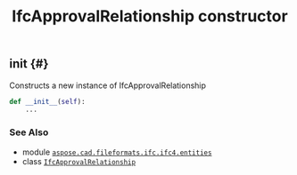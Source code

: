 ﻿---
title: IfcApprovalRelationship constructor
second_title: Aspose.CAD for Python via .NET API References
description: 
type: docs
weight: 10
url: /python-net/aspose.cad.fileformats.ifc.ifc4.entities/ifcapprovalrelationship/__init__/
is_root: false
---

## __init__ {#}

Constructs a new instance of IfcApprovalRelationship



```python
def __init__(self):
    ...
```





### See Also
* module [`aspose.cad.fileformats.ifc.ifc4.entities`](../../)
* class [`IfcApprovalRelationship`](/cad/python-net/aspose.cad.fileformats.ifc.ifc4.entities/ifcapprovalrelationship)
